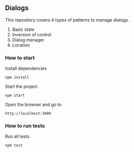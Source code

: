 
## Dialogs

This repository covers 4 types of patterns to manage dialogs.

1. Basic state
2. Inversion of control 
3. Dialog manager 
4. Location

### How to start

Install dependencies
```
npm install
```

Start the project
```
npm start
```

Open the browser and go to
```
http://localhost:3000
```

### How to run tests

Run all tests
```
npm test
```
